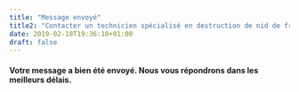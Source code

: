 ```yaml
---
title: "Message envoyé"
title2: "Contacter un technicien spécialisé en destruction de nid de frelons européens / asiatiques et les guêpes"
date: 2019-02-18T19:36:10+01:00
draft: false
---
```


<h4>Votre message a bien été envoyé. Nous vous répondrons dans les meilleurs délais.</h4>
